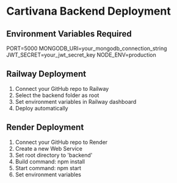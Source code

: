 # Cartivana Backend Deployment

## Environment Variables Required
PORT=5000
MONGODB_URI=your_mongodb_connection_string
JWT_SECRET=your_jwt_secret_key
NODE_ENV=production

## Railway Deployment
1. Connect your GitHub repo to Railway
2. Select the backend folder as root
3. Set environment variables in Railway dashboard
4. Deploy automatically

## Render Deployment
1. Connect your GitHub repo to Render
2. Create a new Web Service
3. Set root directory to 'backend'
4. Build command: npm install
5. Start command: npm start
6. Set environment variables
